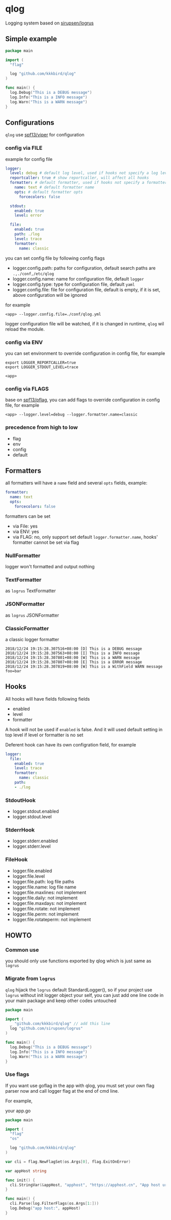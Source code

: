 # qlog

Logging system based on [sirupsen/logrus](https://github.com/sirupsen/logrus)

## Simple example

``` go
package main

import (
  "flag"

  log "github.com/kkkbird/qlog"
)

func main() {
  log.Debug("This is a DEBUG message")
  log.Info("This is a INFO message")
  log.Warn("This is a WARN message")
}
```

## Configurations

`qlog` use [spf13/viper](https://github.com/spf13/viper) for  configuration

### config via FILE

example for config file

``` yaml
logger:
  level: debug # default log level, used if hooks not specify a log level
  reportcaller: true # show reportcaller, will affect all hooks
  formatter: # default formatter, used if hooks not specify a formatter
    name: text # default formatter name
    opts: # default formatter opts
      forcecolors: false

  stdout:
    enabled: true
    level: error

  file:
    enabled: true
    path: ./log
    level: trace
    formatter:
      name: classic

```

you can set config file by following config flags

* logger.config.path: paths for configuration, default search paths are `.,./conf,/etc/qlog`
* logger.config.name: name for configuration file, default `logger`
* logger.config.type: type for configuration file, default `yaml`
* logger.config.file: file for configuration file, default is empty, if it is set, above configuration will be ignored

for example

``` shell
<app> --logger.config.file=./conf/qlog.yml
```

logger configuration file will be watched, if it is changed in runtime, `qlog` wil reload the module.

### config via ENV

you can set environment to override configuration in config file, for example

``` shell
export LOGGER_REPORTCALLER=true
export LOGGER_STDOUT_LEVEL=trace

<app>
```

### config via FLAGS

base on [spf13/pflag](https://github.com/spf13/pflag), you can add flags to override configuration in config file, for example

``` shell
<app> --logger.level=debug --logger.formatter.name=classic
```

### precedence from high to low

* flag
* env
* config
* default

## Formatters

all formatters will have a `name` field and several `opts` fields, example:

``` yaml
formatter:
  name: text
  opts:
    forcecolors: false
```

formatters can be set

* via File: yes
* via ENV: yes
* via FLAG: no, only support set default `logger.formatter.name`, hooks' formatter cannot be set via flag

### NullFormatter

logger won't formatted and output nothing

### TextFormatter

as `logrus` TextFormatter

### JSONFormatter

as `logrus` JSONFormatter

### ClassicFormatter

a classic logger formatter

``` shell
2018/12/24 19:15:28.307516+08:00 [D] This is a DEBUG message
2018/12/24 19:15:28.307563+08:00 [I] This is a INFO message
2018/12/24 19:15:28.307801+08:00 [W] This is a WARN message
2018/12/24 19:15:28.307807+08:00 [E] This is a ERROR message
2018/12/24 19:15:28.307819+08:00 [W] This is a WithField WARN message foo=bar
```

## Hooks

All hooks will have fields following fields

* enabled
* level
* formatter

A hook will not be used if `enabled` is false. And it will used default setting in top level if level or formatter is no set

Deferent hook can have its own configration field, for example

``` yaml
logger:
  file:
    enabled: true
    level: trace
    formatter:
      name: classic
    path:
    - ./log
```

### StdoutHook

* logger.stdout.enabled
* logger.stdout.level

### StderrHook

* logger.stderr.enabled
* logger.stderr.level

### FileHook

* logger.file.enabled
* logger.file.level
* logger.file.path: log file paths
* logger.file.name: log file name
* logger.file.maxlines: not implement
* logger.file.daily: not implement
* logger.file.maxdays: not implement
* logger.file.rotate: not implement
* logger.file.perm: not implement
* logger.file.rotateperm: not implement

## HOWTO

### Common use

you should only use functions exported by qlog which is just same as `logrus`

### Migrate from `logrus`

`qlog` hijack the `logrus` default StandardLogger(), so if your project use `logrus` without init logger object your self, you can just add one line code in your main package and keep other codes untouched

```go
package main

import (
  _ "github.com/kkkbird/qlog" // add this line
  log "github.com/sirupsen/logrus"
)

func main() {
  log.Debug("This is a DEBUG message")
  log.Info("This is a INFO message")
  log.Warn("This is a WARN message")
}

```

### Use flags

If you want use goflag in the app with qlog, you must set your own flag parser now and call logger flag at the end of cmd line. 

For example,

your app.go

```go
package main

import (
  "flag"
  "os"

  log "github.com/kkkbird/qlog"
)

var cli = flag.NewFlagSet(os.Args[0], flag.ExitOnError)

var appHost string

func init() {
  cli.StringVar(&appHost, "apphost", "https://apphost.cn", "App host url")
}

func main() {
  cli.Parse(log.FilterFlags(os.Args[1:]))
  log.Debug("app host:", appHost)
}
```